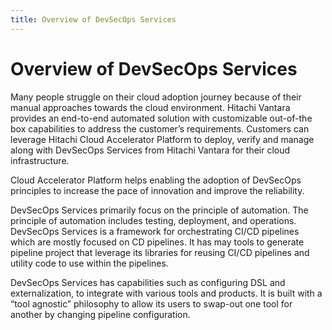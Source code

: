 ```yaml
---
title: Overview of DevSecOps Services
---
```


# <a id="overview" name="overview"></a>Overview of DevSecOps Services

Many people struggle on their cloud adoption journey because of their manual approaches towards the cloud environment. Hitachi Vantara provides an end-to-end automated solution with customizable out-of-the box capabilities to address the customer’s requirements. Customers can leverage Hitachi Cloud Accelerator Platform to deploy, verify and manage along with DevSecOps Services from Hitachi Vantara for their cloud infrastructure.<br>

Cloud Accelerator Platform helps enabling the adoption of DevSecOps principles to increase the pace of innovation and improve the reliability.<br>

DevSecOps Services primarily focus on the principle of automation. The principle of automation includes testing, deployment, and operations. DevSecOps Services is a framework for orchestrating CI/CD pipelines which are mostly focused on CD pipelines. It has may tools to generate pipeline project that leverage its libraries for reusing CI/CD pipelines and utility code to use within the pipelines.<br>

DevSecOps Services has capabilities such as configuring DSL and externalization, to integrate with various tools and products. It is built with a “tool agnostic” philosophy to allow its users to swap-out one tool for another by changing pipeline configuration.
